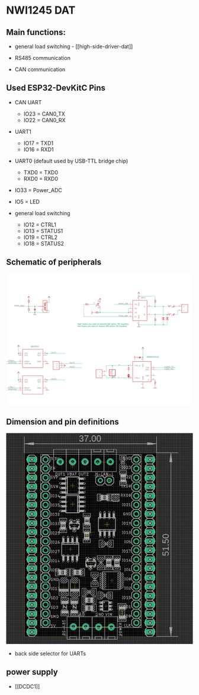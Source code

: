 
# NWI1245 DAT

## Main functions:
- general load switching - [[high-side-driver-dat]]

- RS485 communication
- CAN communication 

## Used ESP32-DevKitC Pins

- CAN UART
  - IO23 = CAN0_TX
  - IO22 = CAN0_RX

- UART1
  - IO17 = TXD1 
  - IO16 = RXD1

- UART0 (default used by USB-TTL bridge chip)
  - TXD0 = TXD0
  - RXD0 = RXD0 

- IO33 = Power_ADC
- IO5 = LED

- general load switching 
  - IO12 = CTRL1
  - IO13 = STATUS1
  - IO19 = CTRL2
  - IO18 = STATUS2




## Schematic of peripherals

![](NWI1245-2112-28-2022.jpg)

## Dimension and pin definitions 
![](53-04-16-30-01-2023.png)
- back side selector for UARTs



## power supply
- [[DCDC1]]